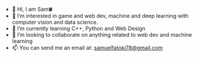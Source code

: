 - 👋 Hi, I am Sam🍀
- 👀 I’m interested in game and web dev, machine and deep learning with computer vision and data science. 
- 🌱 I’m currently learning C++, Python and Web Design
- 💞️ I’m looking to collaborate on anything related to web dev and machine learning
- 📫 You can send me an email at: samuelfatoki78@gmail.com
                     

<!---
GoldenAxe78/GoldenAxe78 is a ✨ special ✨ repository because its `README.md` (this file) appears on your GitHub profile.
You can click the Preview link to take a look at your changes.
--->

